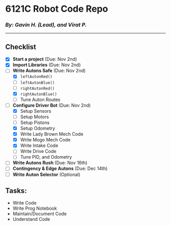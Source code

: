 # 6121C Robot Code Repo
### *By: Gavin H. (Lead), and Virat P.*
---

## Checklist

- [x] **Start a project** (Due: Nov 2nd)
- [x] **Import Libraries** (Due: Nov 2nd)
- [ ] **Write Autons Safe** (Due: Nov 2nd)
  - [x] `leftAutonRed()`
  - [ ] `leftAutonBlue()`
  - [ ] `rightAutonRed()`
  - [x] `rightAutonBlue()`
  - [ ] Tune Auton Routes
- [ ] **Configure Driver Bot** (Due: Nov 2nd)
  - [x] Setup Sensors
  - [ ] Setup Motors
  - [ ] Setup Pistons
  - [x] Setup Odometry
  - [x] Write Lady Brown Mech Code
  - [x] Write Mogo Mech Code
  - [x] Write Intake Code
  - [ ] Write Drive Code
  - [ ] Tune PID, and Odometry
- [ ] **Write Autons Rush** (Due: Nov 16th)
- [ ] **Contingency & Edge Autons** (Due: Dec 14th)
- [ ] **Write Auton Selector** (Optional)

## Tasks:
- Write Code
- Write Prog Notebook
- Maintain/Document Code
- Understand Code

